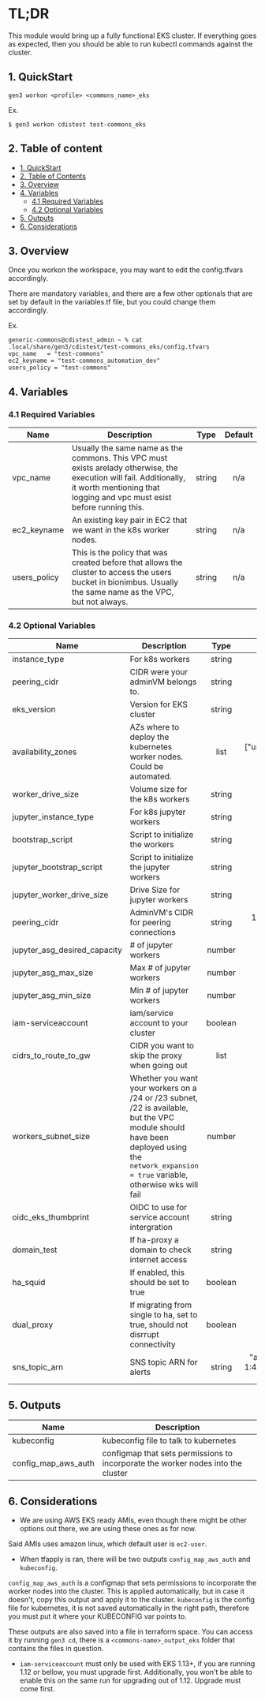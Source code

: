 # TL;DR

This module would bring up a fully functional EKS cluster. If everything goes as expected, then you should be able to run kubectl commands against the cluster.


## 1. QuickStart

```
gen3 workon <profile> <commons_name>_eks
```

Ex.
```
$ gen3 workon cdistest test-commons_eks
```

## 2. Table of content

- [1. QuickStart](#1-quickstart)
- [2. Table of Contents](#2-table-of-contents)
- [3. Overview](#3-overview)
- [4. Variables](#4-variables)
  - [4.1 Required Variables](#41-required-variables)
  - [4.2 Optional Variables](#42-optional-variables)
- [5. Outputs](#5-outputs)
- [6. Considerations](#6-considerations)



## 3. Overview

Once you workon the workspace, you may want to edit the config.tfvars accordingly.

There are mandatory variables, and there are a few other optionals that are set by default in the variables.tf file, but you could change them accordingly.

Ex.
```
generic-commons@cdistest_admin ~ % cat .local/share/gen3/cdistest/test-commons_eks/config.tfvars
vpc_name   = "test-commons"
ec2_keyname = "test-commons_automation_dev"
users_policy = "test-commons"
```

## 4. Variables

### 4.1 Required Variables

| Name | Description | Type | Default |
|------|-------------|:----:|:-----:|
| vpc_name | Usually the same name as the commons. This VPC must exists arelady otherwise, the execution will fail. Additionally, it worth mentioning that logging and vpc must esist before running this. | string | n/a |
| ec2_keyname | An existing key pair in EC2 that we want in the k8s worker nodes. | string | n/a |
| users_policy | This is the policy that was created before that allows the cluster to access the users bucket in bionimbus. Usually the same name as the VPC, but not always. | string | n/a |


### 4.2 Optional Variables

| Name | Description | Type | Default |
|------|-------------|:----:|:-----:|
| instance_type | For k8s workers | string | t3.large |
| peering_cidr | CIDR were your adminVM belongs to. | string | 10.128.0.0/20 |
| eks_version | Version for EKS cluster | string | 1.14 |
| availability_zones | AZs where to deploy the kubernetes worker nodes. Could be automated. | list |  ["us-east-1a","us-east-1d","us-east-1d"] |
| worker_drive_size | Volume size for the k8s workers | string | 30GB |
| jupyter_instance_type | For k8s jupyter workers | string | t3.medium |
| bootstrap_script | Script to initialize the workers | string | [bootstrap.sh](https://github.com/uc-cdis/cloud-automation/tree/master/flavors/eks) |
| jupyter_bootstrap_script | Script to initialize the jupyter workers | string | [bootstrap.sh](https://github.com/uc-cdis/cloud-automation/tree/master/flavors/eks) |
| jupyter_worker_drive_size | Drive Size for jupyter workers | string | 30GB |
| peering_cidr | AdminVM's CIDR for peering connections | string | 10.128.0.0/20 (PlanX CSOC) |
| jupyter_asg_desired_capacity | # of jupyter workers | number | 0 |
| jupyter_asg_max_size | Max # of jupyter workers | number | 10 |
| jupyter_asg_min_size | Min # of jupyter workers | number | 0 |
| iam-serviceaccount | iam/service account to your cluster | boolean | false |
| cidrs_to_route_to_gw | CIDR you want to skip the proxy when going out | list | [] |
| workers_subnet_size | Whether you want your workers on a /24 or /23 subnet, /22 is available, but the VPC module should have been deployed using the `network_expansion = true` variable, otherwise wks will fail | number | 24 |
| oidc_eks_thumbprint | OIDC to use for service account intergration | string | \<AWS DEFAULT\> |
| domain_test | If ha-proxy a domain to check internet access | string | gen3.io |
| ha_squid | If enabled, this should be set to true | boolean | false |
| dual_proxy | If migrating from single to ha, set to true, should not disrrupt connectivity | boolean | false |
| sns_topic_arn | SNS topic ARN for alerts | string | "arn:aws:sns:us-east-1:433568766270:planx-csoc-alerts-topic" |


## 5. Outputs

| Name | Description | 
|------|-------------|
| kubeconfig | kubeconfig file to talk to kubernetes |
| config_map_aws_auth | configmap that sets permissions to incorporate the worker nodes into the cluster |


## 6. Considerations

* We are using AWS EKS ready AMIs, even though there might be other options out there, we are using these ones as for now.

Said AMIs uses amazon linux, which default user is `ec2-user`.

* When tfapply is ran, there will be two outputs `config_map_aws_auth` and `kubeconfig`.

`config_map_aws_auth` is a configmap that sets permissions to incorporate the worker nodes into the cluster. This is applied automatically, but in case it doesn't, copy this output and apply it to the cluster.
`kubeconfig` is the config file for kubernetes, it is not saved automatically in the right path, therefore you must put it where your KUBECONFIG var points to.

These outputs are also saved into a file in terraform space. You can access it by running `gen3 cd`, there is a `<commons-name>_output_eks` folder that  contains the files in question.

* `iam-serviceaccount` must only be used with EKS 1.13+, if you are running 1.12 or bellow, you must upgrade first. Additionally, you won't be able to enable this on the same run for upgrading out of 1.12. Upgrade must come first.
